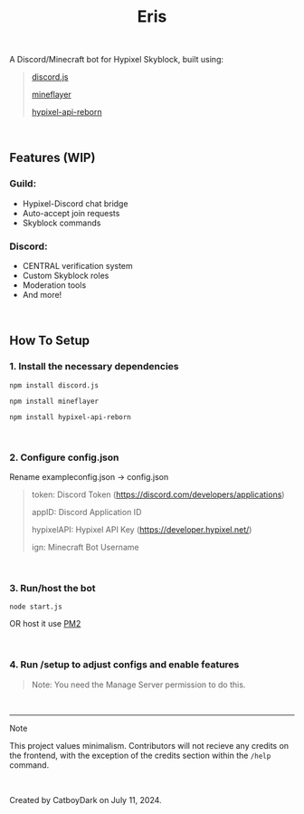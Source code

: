 <h1 align="center">
    Eris
</h1>

<br />

A Discord/Minecraft bot for Hypixel Skyblock, built using: <br />
>
> [discord.js](https://github.com/discordjs/guide) <br />
>
> [mineflayer](https://github.com/PrismarineJS/mineflayer) <br />
>
> [hypixel-api-reborn](https://github.com/Hypixel-API-Reborn/hypixel-api-reborn) <br />
<br />

<h2>Features (WIP)</h2>

### Guild:
- Hypixel-Discord chat bridge
- Auto-accept join requests
- Skyblock commands

### Discord:
- CENTRAL verification system 
- Custom Skyblock roles
- Moderation tools
- And more!
<br />

<h2>How To Setup</h2>

### </p>1. Install the necessary dependencies</p>

    npm install discord.js
</p> </p>

    npm install mineflayer
</p> </p>

    npm install hypixel-api-reborn
<br />
 
### </p>2. Configure config.json</p>

</p>Rename exampleconfig.json → config.json </p>

> 
> token: Discord Token (https://discord.com/developers/applications) <br />
> 
> appID: Discord Application ID <br />
> 
> hypixelAPI: Hypixel API Key (https://developer.hypixel.net/) <br />
> 
> ign: Minecraft Bot Username <br />
>
<br />

### </p>3. Run/host the bot </p>

    node start.js
OR host it use [PM2](https://pm2.keymetrics.io/)

<br />

### 4. Run /setup to adjust configs and enable features

> Note: You need the Manage Server permission to do this.

<br />

---

> [!NOTE]
> This project values minimalism. Contributors will not recieve any credits on the frontend, with the exception of the credits section within the `/help` command.

<br />

Created by CatboyDark on July 11, 2024. <br /> 